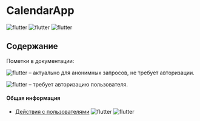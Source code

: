 # CalendarApp

![flutter](https://img.shields.io/badge/python-v3.8-blue)
![flutter](https://img.shields.io/badge/django-v4.0.4-blue)
![flutter](https://img.shields.io/badge/djangorestframework-v3.13.1-blue)


## Содержание

Пометки в документации:

![flutter](https://img.shields.io/badge/anonymous-brightgreen) – актуально для анонимных запросов, не требует авторизации.

![flutter](https://img.shields.io/badge/user-brightgreen) – требует авторизацию пользователя.

#### Общая информация

* [Действия с пользователями](docs/README.md) ![flutter](https://img.shields.io/badge/anonymous-brightgreen)
![flutter](https://img.shields.io/badge/user-brightgreen)